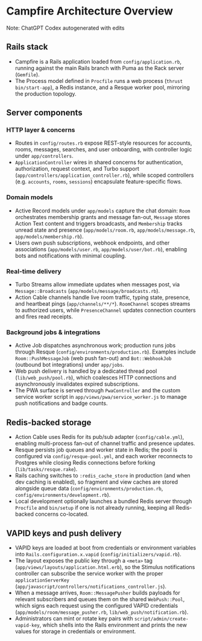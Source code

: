 # Campfire Architecture Overview
Note: ChatGPT Codex autogenerated with edits

## Rails stack
- Campfire is a Rails application loaded from `config/application.rb`, running against the main Rails branch with Puma as the Rack server (`Gemfile`).
- The Process model defined in `Procfile` runs a web process (`thrust bin/start-app`), a Redis instance, and a Resque worker pool, mirroring the production topology.

## Server components
### HTTP layer & concerns
- Routes in `config/routes.rb` expose REST-style resources for accounts, rooms, messages, searches, and user onboarding, with controller logic under `app/controllers`.
- `ApplicationController` wires in shared concerns for authentication, authorization, request context, and Turbo support (`app/controllers/application_controller.rb`), while scoped controllers (e.g. `accounts`, `rooms`, `sessions`) encapsulate feature-specific flows.

### Domain models
- Active Record models under `app/models` capture the chat domain: `Room` orchestrates membership grants and message fan-out, `Message` stores Action Text content and triggers broadcasts, and `Membership` tracks unread state and presence (`app/models/room.rb`, `app/models/message.rb`, `app/models/membership.rb`).
- Users own push subscriptions, webhook endpoints, and other associations (`app/models/user.rb`, `app/models/user/bot.rb`), enabling bots and notifications with minimal coupling.

### Real-time delivery
- Turbo Streams allow immediate updates when messages post, via `Message::Broadcasts` (`app/models/message/broadcasts.rb`).
- Action Cable channels handle live room traffic, typing state, presence, and heartbeat pings (`app/channels/**/*`). `RoomChannel` scopes streams to authorized users, while `PresenceChannel` updates connection counters and fires read receipts.

### Background jobs & integrations
- Active Job dispatches asynchronous work; production runs jobs through Resque (`config/environments/production.rb`). Examples include `Room::PushMessageJob` (web push fan-out) and `Bot::WebhookJob` (outbound bot integrations) under `app/jobs`.
- Web push delivery is handled by a dedicated thread pool (`lib/web_push/pool.rb`), which coalesces HTTP connections and asynchronously invalidates expired subscriptions.
- The PWA surface is served through `PwaController` and the custom service worker script in `app/views/pwa/service_worker.js` to manage push notifications and badge counts.

## Redis-backed storage
- Action Cable uses Redis for its pub/sub adapter (`config/cable.yml`), enabling multi-process fan-out of channel traffic and presence updates.
- Resque persists job queues and worker state in Redis; the pool is configured via `config/resque-pool.yml`, and each worker reconnects to Postgres while closing Redis connections before forking (`lib/tasks/resque.rake`).
- Rails caching switches to `:redis_cache_store` in production (and when dev caching is enabled), so fragment and view caches are stored alongside queue data (`config/environments/production.rb`, `config/environments/development.rb`).
- Local development optionally launches a bundled Redis server through `Procfile` and `bin/setup` if one is not already running, keeping all Redis-backed concerns co-located.

## VAPID keys and push delivery
- VAPID keys are loaded at boot from credentials or environment variables into `Rails.configuration.x.vapid` (`config/initializers/vapid.rb`).
- The layout exposes the public key through a `<meta>` tag (`app/views/layouts/application.html.erb`), so the Stimulus notifications controller can subscribe the service worker with the proper `applicationServerKey` (`app/javascript/controllers/notifications_controller.js`).
- When a message arrives, `Room::MessagePusher` builds payloads for relevant subscribers and queues them on the shared `WebPush::Pool`, which signs each request using the configured VAPID credentials (`app/models/room/message_pusher.rb`, `lib/web_push/notification.rb`).
- Administrators can mint or rotate key pairs with `script/admin/create-vapid-key`, which shells into the Rails environment and prints the new values for storage in credentials or environment.
